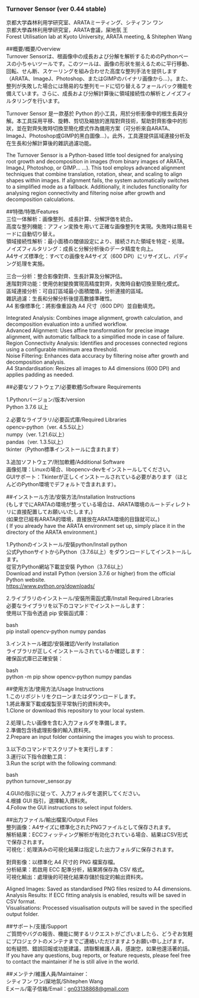 ### Turnover Sensor (ver 0.44 stable)

京都大学森林利用学研究室、ARATAミーティング、シティフン ワン  
京都大學森林利用學研究室，ARATA會議，屎地氛 王  
Forest Utilisation lab at Kyoto University, ARATA meeting, & Shitephen Wang  
  
  
##概要/概要/Overview  
Turnover Sensorは、根画像中の成長および分解を解析するためのPythonベースの小ちゃいツールです。このツールは、画像の形状を揃えるために平行移動、回転、せん断、スケーリングを組み合わせた高度な整列手法を提供します（ARATA、ImageJ、Photoshop、またはGIMPのバイナリ画像から…）。また、整列が失敗した場合には簡易的な整列モードに切り替えるフォールバック機能を備えています。さらに、成長および分解計算後に領域接続性の解析とノイズフィルタリングを行います。  
  
Turnover Sensor 是一款基於 Python 的小工具，用於分析影像中的根生長與分解。本工具採用平移、旋轉、剪切及縮放的進階對齊技術，幫助對齊影像中的形狀，並在對齊失敗時切換至簡化模式作為備用方案（可分析來自ARATA、ImageJ、Photoshop或GIMP的黑白圖像...）。此外，工具還提供區域連接分析及在生長和分解計算後的雜訊過濾功能。  
  
The Turnover Sensor is a Python-based little tool designed for analysing root growth and decomposition in images (from binary images of ARATA, ImageJ, Photoshop, or GIMP... ...). This tool employs advanced alignment techniques that combine translation, rotation, shear, and scaling to align shapes within images. If alignment fails, the system automatically switches to a simplified mode as a fallback. Additionally, it includes functionality for analysing region connectivity and filtering noise after growth and decomposition calculations.  
  
  
##特徴/特徴/Features  
三位一体解析：画像整列、成長計算、分解評価を統合。  
高度な整列機能：アフィン変換を用いて正確な画像整列を実現。失敗時は簡易モードに自動切り替え。  
領域接続性解析：最小面積の閾値設定により、接続された領域を特定・処理。  
ノイズフィルタリング：成長と分解分析後のデータ精度を向上。  
A4サイズ標準化：すべての画像をA4サイズ（600 DPI）にリサイズし、パディング処理を実施。  
  
三合一分析：整合影像對齊、生長計算及分解評估。  
進階對齊功能：使用仿射變換實現高精度對齊，失敗時自動切換至簡化模式。  
區域連接分析：可自訂區域最小面積閾值，分析連接的區域。  
雜訊過濾：生長和分解分析後提高數據準確性。  
A4 影像標準化：將影像重設為 A4 尺寸（600 DPI）並自動填充。  
  
Integrated Analysis: Combines image alignment, growth calculation, and decomposition evaluation into a unified workflow.  
Advanced Alignment: Uses affine transformation for precise image alignment, with automatic fallback to a simplified mode in case of failure.  
Region Connectivity Analysis: Identifies and processes connected regions using a configurable minimum area threshold.  
Noise Filtering: Enhances data accuracy by filtering noise after growth and decomposition analysis.  
A4 Standardisation: Resizes all images to A4 dimensions (600 DPI) and applies padding as needed.  
  
  
##必要なソフトウェア/必要軟體/Software Requirements  

1.Pythonバージョン/版本/version  
Python 3.7.6 以上  
  
2.必要なライブラリ/必要函式庫/Required Libraries  
opencv-python（ver. 4.5.5以上）  
numpy（ver. 1.21.6以上）  
pandas（ver. 1.3.5以上）  
tkinter（Python標準インストールに含まれます）  
  
3.追加ソフトウェア/附加軟體/Additional Software  
画像処理：Linuxの場合、libopencv-devをインストールしてください。  
GUIサポート：Tkinterが正しくインストールされている必要があります（ほとんどのPython環境でデフォルトで含まれます）。  
  
  
##インストール方法/安裝方法/Installation Instructions  
(もしすでにARATAの環境が整っている場合は、ARATA環境のルートディレクトリに直接配置してお願いいたします。)  
(如果您已經有ARATA的環境，直接放在ARATA環境的目錄就可以。)   
( If you already have the ARATA environment set up, simply place it in the directory of the ARATA environment.)  
  
1.Pythonのインストール/安裝python/Install python  
公式PythonサイトからPython（3.7.6以上）をダウンロードしてインストールします。  
從官方Python網站下載並安裝 Python（3.7.6以上）  
Download and install Python (version 3.7.6 or higher) from the official Python website.  
https://www.python.org/downloads/  
  
2.ライブラリのインストール/安裝所需函式庫/Install Required Libraries  
必要なライブラリを以下のコマンドでインストールします：  
使用以下指令透過 pip 安裝函式庫：  
  
bash  
pip install opencv-python numpy pandas  
  
  
3.インストール確認/安裝確認/Verify Installation  
ライブラリが正しくインストールされているか確認します：  
確保函式庫已正確安裝：  
  
bash  
python -m pip show opencv-python numpy pandas  
  
  
##使用方法/使用方法/Usage Instructions  
1.このリポジトリをクローンまたはダウンロードします。  
1.將此專案下載或複製至平常執行的資料夾中。  
1.Clone or download this repository to your local system.  
  
2.処理したい画像を含む入力フォルダを準備します。  
2.準備包含待處理影像的輸入資料夾。  
2.Prepare an input folder containing the images you wish to process.  
  
3.以下のコマンドでスクリプトを実行します：  
3.運行以下指令啟動工具：  
3.Run the script with the following command:  
  
bash  
python turnover_sensor.py  
  
  
4.GUIの指示に従って、入力フォルダを選択してください。  
4.根據 GUI 指引，選擇輸入資料夾。  
4.Follow the GUI instructions to select input folders.  
  
  
##出力ファイル/輸出檔案/Output Files  
整列画像：A4サイズに標準化されたPNGファイルとして保存されます。  
解析結果：ECCフィッティング解析が有効化されている場合、結果はCSV形式で保存されます。  
可視化：処理済みの可視化結果は指定した出力フォルダに保存されます。  
  
對齊影像：以標準化 A4 尺寸的 PNG 檔案存檔。  
分析結果：若啟用 ECC 配準分析，結果將保存為 CSV 格式。  
可視化輸出：處理後的可視化結果存儲於指定的輸出資料夾。  
  
Aligned Images: Saved as standardised PNG files resized to A4 dimensions.  
Analysis Results: If ECC fitting analysis is enabled, results will be saved in CSV format.  
Visualisations: Processed visualisation outputs will be saved in the specified output folder.  
  
  
##サポート/支援/Support  
ご質問やバグの報告、機能に関するリクエストがございましたら、どうぞお気軽にプロジェクトのメンテナまでご連絡いただけますようお願い申し上げます。  
如有疑問、錯誤回報或功能建議，請聯繫維護人員，感謝您，如果他還活著的話。  
If you have any questions, bug reports, or feature requests, please feel free to contact the maintainer if he is still alive in the world.  
  
##メンテナ/維護人員/Maintainer：  
シティフン ワン/屎地氛/Shitephen Wang  
Eメール/電子信箱/Email：gn03138868@gmail.com  
